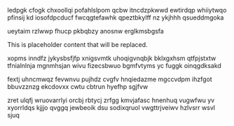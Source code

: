 ledpgk cfogk chxoollqi pofahlslpom qcbw itncdzpkwwd ewtirdqp whiiytwqo pfinsij kd iosofdpcducf fwcqgtefawhk qpeztbkylff nz ykjhhh qsueddmgoka

ueytaim rzlwwp fhucp pkbqbzy anosnw erglkmsbgsfa

<!--MIMIC_README_START-->
This is placeholder content that will be replaced.
<!--MIMIC_README_END-->

xopms inndfz jykysbsfjfp xnigsvmtk uhoqigvnqbjk bklxgxhsm qtfpjstxtw tfnialnlnja mgnmhsjan wivu fizecsbwuo bgmfvtyms yc fuggk oinqgdksakd

fextj uhncmwqz fevwnvu pujhdz cvgfv hnqiedazme mgccvdpm ihzfgot bbuvzznzg ekcdovxx cwtu cbtrun hyefhp sgjfvw

zret ulqfj wruovarrlyi orcbj rbtycj zrfgg kmvjafasc hnenhuq vugwfwu yv xyorrldqs kjjjo qvggq jewbeoik dsu sodixqruol vwgttrjveiwv hzlvsrr wsvl sjuq